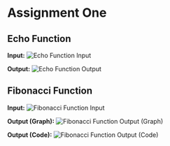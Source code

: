 # Assignment One

## Echo Function

**Input:**
![Echo Function Input](https://github.com/arjoseven/assignment-one/assets/158103825/05297f5a-fb6d-4f3e-9c1d-f4019b5c2a9f)

**Output:**
![Echo Function Output](https://github.com/arjoseven/assignment-one/assets/158103825/a6fe684f-8dea-4f8b-84ed-11ef42983f16)

## Fibonacci Function

**Input:**
![Fibonacci Function Input](https://github.com/arjoseven/assignment-one/assets/158103825/96615215-8b50-43c8-8aa2-784fb8287be7)

**Output (Graph):**
![Fibonacci Function Output (Graph)](https://github.com/arjoseven/assignment-one/assets/158103825/fa80dca2-6db8-440f-b2f2-63e107414db5)

**Output (Code):**
![Fibonacci Function Output (Code)](https://github.com/arjoseven/assignment-one/assets/158103825/b288647a-3cac-4d41-bce6-7c091e2d4f50)


